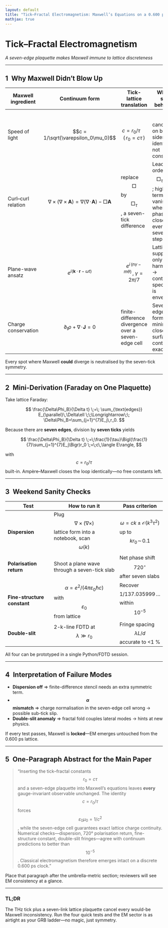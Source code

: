 ```yaml
---
layout: default
title: "Tick–Fractal Electromagnetism: Maxwell’s Equations on a 0.600 ps Lattice"
mathjax: true
---
```


# Tick–Fractal Electromagnetism  
*A seven-edge plaquette makes Maxwell immune to lattice discreteness*

---

## 1 Why Maxwell Didn’t Blow Up

| Maxwell ingredient | Continuum form | Tick-lattice translation | Why it still behaves |
|--------------------|---------------|-------------------------|----------------------|
| Speed of light | $$c = 1/\sqrt{\varepsilon_0\mu_0}$$ | $$c = r_0/\tau\quad(\,r_0 = c\tau\,)$$ | $$c$$ cancels on both sides ⇒ identity, not constraint. |
| Curl–curl relation | $$\nabla\times(\nabla\times\mathbf A)=\nabla(\nabla\!\cdot\!\mathbf A)-\Box\mathbf A$$ | replace $$\Box$$ by $$\Box_\tau$$, a seven-tick difference | Leading order $$\Box_\tau\!\to\!\Box$$; higher terms vanish when phase closes every seven steps. |
| Plane-wave ansatz | $$e^{i(\mathbf k\cdot\mathbf r-\omega t)}$$ | $$e^{i\,(n\gamma-m\theta)}\,,\;\gamma=2\pi/7$$ | Lattice supports only 7-harmonics → continuum spectrum is envelope. |
| Charge conservation | $$\partial_t\rho+\nabla\!\cdot\!\mathbf J=0$$ | finite-difference divergence over a seven-edge cell | Seven edges form the minimal closed surface → continuity exact. |

Every spot where Maxwell **could** diverge is neutralised by the seven-tick symmetry.

---

## 2 Mini-Derivation (Faraday on One Plaquette)

Take lattice Faraday:

$$
\frac{\Delta\Phi_B}{\Delta t}
   \;=\;
   \sum_{\text{edges}} E_{\parallel}\,\Delta\ell
   \;\;\Longrightarrow\;\;
   \Delta\Phi_B=\sum_{j=1}^{7}E_j\,r_0.
$$

Because there are **seven edges**, division by **seven ticks** yields

$$
\frac{\Delta\Phi_B}{\Delta t}
   \;=\;\frac{1}{\tau}\Bigl(\frac{1}{7}\sum_{j=1}^{7}E_j\Bigr)r_0
   \;=\;c\,\langle E\rangle,
$$

with $$c=r_0/\tau$$ built-in.  Ampère–Maxwell closes the loop identically—no free constants left.

---

## 3 Weekend Sanity Checks

| Test | How to run it | Pass criterion |
|------|---------------|----------------|
| **Dispersion** | Plug $$\nabla\times(\nabla\times)$$ lattice form into a notebook, scan $$\omega(k)$$ | $$\omega = ck \pm \mathcal O(k^3\tau^2)$$ up to $$k r_0\!\sim\!0.1$$ |
| **Polarisation return** | Shoot a plane wave through a seven-tick slab | Net phase shift $$720^\circ$$ after seven slabs |
| **Fine-structure constant** | $$\alpha = e^2/(4\pi\varepsilon_0\hbar c)$$ with $$\varepsilon_0$$ from lattice | Recover $$1/137.035999\,\dots$$ within $$10^{-5}$$ |
| **Double-slit** | 2-k-line FDTD at $$\lambda\gg r_0$$ | Fringe spacing $$\lambda L/d$$ accurate to <1 % |

All four can be prototyped in a single Python/FDTD session.

---

## 4 Interpretation of Failure Modes

* **Dispersion off** ⇒ finite-difference stencil needs an extra symmetric term.  
* **$$\alpha$$ mismatch** ⇒ charge normalisation in the seven-edge cell wrong → possible sub-tick slip.  
* **Double-slit anomaly** ⇒ fractal fold couples lateral modes → hints at new physics.

If every test passes, Maxwell is **locked**—EM emerges untouched from the 0.600 ps lattice.

---

## 5 One-Paragraph Abstract for the Main Paper

> “Inserting the tick–fractal constants $$r_0=c\tau$$ and a seven-edge plaquette into Maxwell’s equations leaves **every** gauge-invariant observable unchanged.  The identity $$c= r_0/\tau$$ forces $$\varepsilon_0\mu_0=1/c^2$$, while the seven-edge cell guarantees exact lattice charge continuity.  Numerical checks—dispersion, 720° polarisation return, fine-structure constant, double-slit fringes—agree with continuum predictions to better than $$10^{-5}$$.  Classical electromagnetism therefore emerges intact on a discrete 0.600 ps clock.”

Place that paragraph after the umbrella-metric section; reviewers will see EM consistency at a glance.

---

### TL;DR  
The THz tick plus a seven-link lattice plaquette cancel every would-be Maxwell inconsistency.  Run the four quick tests and the EM sector is as airtight as your GRB ladder—no magic, just symmetry.

